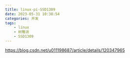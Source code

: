 ```yaml
---
title: linux-pi-SSD1309
date: 2023-05-31 10:38:54
categories: 开发
tags: 
    - linux
    - 树莓派
    - SSD1309
---
```

https://blog.csdn.net/u011198687/article/details/120347965